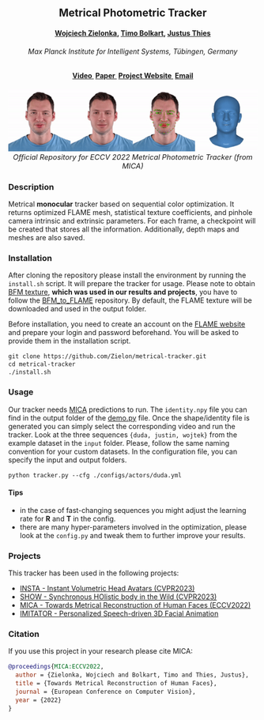 <h2 align="center"><b>Metrical Photometric Tracker</b></h2>

<h4 align="center"><b><a href="https://zielon.github.io/" target="_blank">Wojciech
Zielonka</a>, <a href="https://sites.google.com/site/bolkartt/" target="_blank">Timo
Bolkart</a>, <a href="https://justusthies.github.io/" target="_blank">Justus Thies</a></b></h4>

<h6 align="center"><i>Max Planck Institute for Intelligent Systems, Tübingen, Germany</i></h6>

<h4 align="center">
<a href="https://youtu.be/vzzEbvv08VA" target="_blank">Video&nbsp</a>
<a href="https://arxiv.org/pdf/2204.06607.pdf" target="_blank">Paper&nbsp</a>
<a href="https://zielon.github.io/mica/" target="_blank">Project Website&nbsp</a>
<a href="mailto:&#109;&#105;&#099;&#097;&#064;&#116;&#117;&#101;&#046;&#109;&#112;&#103;&#046;&#100;&#101;">Email</a>
</h4>

<div align="center"> 
<img src="documents/teaser.gif">
<br>
<i style="font-size: 1.05em;">Official Repository for ECCV 2022 Metrical Photometric Tracker (from MICA)</i>
</div>

### Description

Metrical **monocular** tracker based on sequential color optimization. It returns optimized FLAME mesh, statistical
texture coefficients, and pinhole camera intrinsic and extrinsic parameters. For each frame, a checkpoint will be
created
that stores all the information. Additionally, depth maps and meshes are also saved.

### Installation

After cloning the repository please install the environment by running the `install.sh` script. It will prepare the
tracker for usage. Please note to obtain [BFM texture](https://faces.dmi.unibas.ch/bfm/bfm2017.html), **which was
used in our results and projects**, you have to follow the [BFM_to_FLAME](https://github.com/TimoBolkart/BFM_to_FLAME)
repository. By
default, the FLAME texture will be downloaded and used in the output folder.

Before installation, you need to create an account on the [FLAME website](https://flame.is.tue.mpg.de/) and prepare your
login and password beforehand. You will be asked to provide them in the installation script.

```shell
git clone https://github.com/Zielon/metrical-tracker.git
cd metrical-tracker
./install.sh
```

### Usage

Our tracker needs [MICA](https://github.com/Zielon/MICA) predictions to run. The `identity.npy` file you can find in the
output folder of the [demo.py](https://github.com/Zielon/MICA/blob/master/demo.py) file. Once the shape/identity file is
generated you can simply select the corresponding video and run the tracker. Look at the three
sequences `{duda, justin, wojtek}` from the example dataset
in the `input` folder. Please, follow the same naming convention for your custom datasets. In the configuration file,
you can specify the input and output folders.

```shell
python tracker.py --cfg ./configs/actors/duda.yml
```

#### Tips

- in the case of fast-changing sequences you might adjust the learning rate for **R** and **T** in the config.
- there are many hyper-parameters involved in the optimization, please look at the `config.py` and tweak them to further improve
  your results.

### Projects

This tracker has been used in the following projects:

- [INSTA - Instant Volumetric Head Avatars (CVPR2023)](https://zielon.github.io/insta/)
- [SHOW - Synchronous HOlistic body in the Wild (CVPR2023)](https://github.com/yhw-yhw/SHOW)
- [MICA - Towards Metrical Reconstruction of Human Faces (ECCV2022)](https://zielon.github.io/mica/)
- [IMITATOR - Personalized Speech-driven 3D Facial Animation](https://balamuruganthambiraja.github.io/Imitator/)

### Citation

If you use this project in your research please cite MICA:

```bibtex
@proceedings{MICA:ECCV2022,
  author = {Zielonka, Wojciech and Bolkart, Timo and Thies, Justus},
  title = {Towards Metrical Reconstruction of Human Faces},
  journal = {European Conference on Computer Vision},
  year = {2022}
}
```
